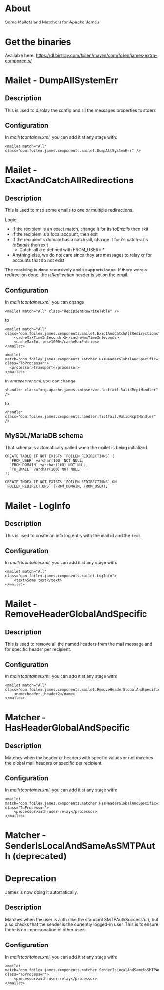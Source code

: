 # About

Some Mailets and Matchers for Apache James

# Get the binaries

Available here: https://dl.bintray.com/foilen/maven/com/foilen/james-extra-components/

# Mailet - DumpAllSystemErr

## Description

This is used to display the config and all the messages properties to stderr.

## Configuration

In *mailetcontainer.xml*, you can add it at any stage with: 

```
<mailet match="All" class="com.foilen.james.components.mailet.DumpAllSystemErr" />
```

# Mailet - ExactAndCatchAllRedirections

## Description

This is used to map some emails to one or multiple redirections.

Logic:
* If the recipient is an exact match, change it for its *toEmails* then exit
* If the recipient is a local account, then exit
* If the recipient's domain has a catch-all, change it for its catch-all's *toEmails* then exit
  * Catch-all are defined with FROM_USER='*'
* Anything else, we do not care since they are messages to relay or for accounts that do not exist

The resolving is done recursively and it supports loops. If there were a redirection done, the _isRedirection_ header is set on the email.

## Configuration

In *mailetcontainer.xml*, you can change 

```
<mailet match="All" class="RecipientRewriteTable" />
```
to
 
```
<mailet match="All" class="com.foilen.james.components.mailet.ExactAndCatchAllRedirections">
	<cacheMaxTimeInSeconds>2</cacheMaxTimeInSeconds>
	<cacheMaxEntries>1000</cacheMaxEntries>
</mailet>

<mailet match="com.foilen.james.components.matcher.HasHeaderGlobalAndSpecific=isRedirection" class="ToProcessor">
  <processor>transport</processor>
</mailet>
```

In *smtpserver.xml*, you can change 

```
<handler class="org.apache.james.smtpserver.fastfail.ValidRcptHandler" />
```
to
 
```
<handler class="com.foilen.james.components.handler.fastfail.ValidRcptHandler" />
```

## MySQL/MariaDB schema

That schema is automatically called when the mailet is being initialized. 

```
CREATE TABLE IF NOT EXISTS `FOILEN_REDIRECTIONS` (
  `FROM_USER` varchar(100) NOT NULL,
  `FROM_DOMAIN` varchar(100) NOT NULL,
  `TO_EMAIL` varchar(100) NOT NULL
);

CREATE INDEX IF NOT EXISTS `FOILEN_REDIRECTIONS` ON `FOILEN_REDIRECTIONS` (FROM_DOMAIN, FROM_USER);
```

# Mailet - LogInfo

## Description

This is used to create an info log entry with the mail id and the `text`.

## Configuration

In *mailetcontainer.xml*, you can add it at any stage with: 

```
<mailet match="All" class="com.foilen.james.components.mailet.LogInfo">
	<text>Some text</text>
</mailet>
```

# Mailet - RemoveHeaderGlobalAndSpecific

## Description

This is used to remove all the named headers from the mail message and for specific header per recipient.

## Configuration

In *mailetcontainer.xml*, you can add it at any stage with: 

```
<mailet match="All" class="com.foilen.james.components.mailet.RemoveHeaderGlobalAndSpecific">
	<name>header1,header2</name>
</mailet>
```

# Matcher - HasHeaderGlobalAndSpecific

## Description

Matches when the header or headers with specific values or not matches the global mail headers or specific per recipient.

## Configuration

In *mailetcontainer.xml*, you can add it at any stage with: 

```
<mailet match="com.foilen.james.components.matcher.HasHeaderGlobalAndSpecific=isRedirection" class="ToProcessor">
	<processor>auth-user-relay</processor>
</mailet>
```


# Matcher - SenderIsLocalAndSameAsSMTPAuth (deprecated)

# Deprecation

James is now doing it automatically.

## Description

Matches when the user is auth (like the standard SMTPAuthSuccessful), but also checks that the sender is the currently logged-in user. This is to ensure there is no impersonation of other users.

## Configuration

In *mailetcontainer.xml*, you can add it at any stage with: 

```
<mailet match="com.foilen.james.components.matcher.SenderIsLocalAndSameAsSMTPAuth" class="ToProcessor">
	<processor>auth-user-relay</processor>
</mailet>
```
